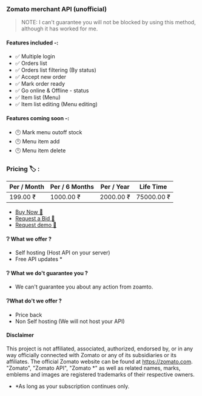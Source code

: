 ### Zomato merchant API (unofficial)


> NOTE: I can't guarantee you will not be blocked by using this method, although it has worked for me.



#### Features included -: 


- ✅ Multiple login
- ✅ Orders list
- ✅ Orders list filtering (By status)
- ✅ Accept  new order 
- ✅ Mark order ready
- ✅ Go online &  Offline - status
- ✅ Item list (Menu)
- ✅ Item list editing (Menu editing)


#### Features coming soon -:
- 🕛 Mark menu outoff stock
- 🕛 Menu item add
- 🕛 Menu item delete


### Pricing 🏷️ :

| Per / Month | Per / 6 Months | Per / Year | Life Time |
|-------------|----------------|------------|-----------|
| 199.00 ₹    | 1000.00 ₹      | 2000.00 ₹ | 75000.00 ₹ |


- <a href="mailto:shajin.sha10@icloud.com">Buy Now 🛒<a/>
- <a href="mailto:shajin.sha10@icloud.com">Request a Bid 📩<a/>
- <a href="mailto:shajin.sha10@icloud.com">Request demo 📩<a/>


#### ❔ What we offer ?
- Self hosting (Host API on your server)
- Free API updates *

#### ❔ What we do't guarantee you ?
- We can't guarantee you about any action from zoamto.

#### ❔What do't we offer ?
- Price back
- Non Self hosting (We will not host your API)



#### Disclaimer

This project is not affiliated, associated, authorized, endorsed by, or in any way officially connected with Zomato or any of its subsidiaries or its affiliates. The official Zomato website can be found at https://zomato.com. "Zomato", "Zomato API", "Zomato *" as well as related names, marks, emblems and images are registered trademarks of their respective owners.



* *As long as your subscription continues only. 

